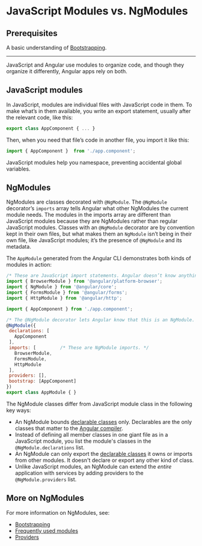 # JavaScript Modules vs. NgModules

## Prerequisites
A basic understanding of [Bootstrapping](guide/bootstrapping.md).

<hr>

JavaScript and Angular use modules to organize code, and
though they organize it differently, Angular apps rely on both.

## JavaScript modules

In JavaScript, modules are individual files with JavaScript code in them. To make what’s in them available, you write an export statement, usually after the relevant code, like this:

```javascript
export class AppComponent { ... }
```

Then, when you need that file’s code in another file, you import it like this:

```javascript
import { AppComponent }  from './app.component';
```

JavaScript modules help you namespace, preventing accidental global variables.

## NgModules

NgModules are classes decorated with `@NgModule`. The `@NgModule` decorator’s `imports` array tells Angular what other NgModules the current module needs. The modules in the imports array are different than JavaScript modules because they are NgModules rather than regular JavaScript modules. Classes with an `@NgModule` decorator are by convention kept in their own files, but what makes them an `NgModule` isn’t being in their own file, like JavaScript modules; it’s the presence of `@NgModule` and its metadata.

The `AppModule` generated from the Angular CLI demonstrates both kinds of modules in action:

```javascript
/* These are JavaScript import statements. Angular doesn’t know anything about these. */
import { BrowserModule } from '@angular/platform-browser';
import { NgModule } from '@angular/core';
import { FormsModule } from '@angular/forms';
import { HttpModule } from '@angular/http';

import { AppComponent } from './app.component';

/* The @NgModule decorator lets Angular know that this is an NgModule. */
@NgModule({
 declarations: [
   AppComponent
 ],
 imports: [			/* These are NgModule imports. */
   BrowserModule,
   FormsModule,
   HttpModule
 ],
 providers: [],
 bootstrap: [AppComponent]
})
export class AppModule { }
```


The NgModule classes differ from JavaScript module class in the following key ways:

* An NgModule bounds [declarable classes](guide/ngmodule-faq#q-declarable) only.
Declarables are the only classes that matter to the [Angular compiler](guide/ngmodule-faq#q-angular-compiler).
* Instead of defining all member classes in one giant file as in a JavaScript module,
you list the module's classes in the `@NgModule.declarations` list.
* An NgModule can only export the [declarable classes](guide/ngmodule-faq#q-declarable)
it owns or imports from other modules. It doesn't declare or export any other kind of class.
* Unlike JavaScript modules, an NgModule can extend the _entire_ application with services
by adding providers to the `@NgModule.providers` list.


## More on NgModules

For more information on NgModules, see:
* [Bootstrapping](guide/bootstrapping.md)
* [Frequently used modules](guide/frequent-ngmodules)
* [Providers](guide/providers)
